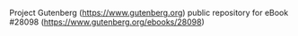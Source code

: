 Project Gutenberg (https://www.gutenberg.org) public repository for eBook #28098 (https://www.gutenberg.org/ebooks/28098)
